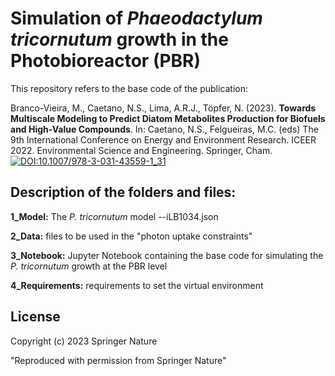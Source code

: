 # Simulation of *Phaeodactylum tricornutum* growth in the Photobioreactor (PBR)

This repository refers to the base code of the publication: 

Branco-Vieira, M., Caetano, N.S., Lima, A.R.J., Töpfer, N. (2023). **Towards Multiscale Modeling to Predict Diatom Metabolites Production for Biofuels and High-Value Compounds**. In: Caetano, N.S., Felgueiras, M.C. (eds) The 9th International Conference on Energy and Environment Research. ICEER 2022. Environmental Science and Engineering. Springer, Cham.
[![DOI:10.1007/978-3-031-43559-1_31](http://img.shields.io/badge/DOI-10.1101/2021.01.08.425840-B31B1B.svg)]( https://doi.org/10.1007/978-3-031-43559-1_31)

## Description of the folders and files:

**1_Model:** The *P. tricornutum* model --iLB1034.json

**2_Data:** files to be used in the "photon uptake constraints"

**3_Notebook:** Jupyter Notebook containing the base code for simulating the *P. tricornutum* growth at the PBR level

**4_Requirements:** requirements to set the virtual environment 

## License

Copyright (c) 2023 Springer Nature

"Reproduced with permission from Springer Nature"
